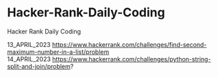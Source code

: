 # Hacker-Rank-Daily-Coding
Hacker Rank Daily Coding

13_APRIL_2023 https://www.hackerrank.com/challenges/find-second-maximum-number-in-a-list/problem  
14_APRIL_2023 https://www.hackerrank.com/challenges/python-string-split-and-join/problem?

